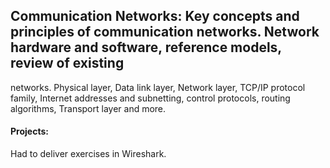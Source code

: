 ## Communication Networks: Key concepts and principles of communication networks. Network hardware and software, reference models, review of existing
networks. Physical layer, Data link layer, Network layer, TCP/IP protocol family, Internet addresses and subnetting, control protocols, routing algorithms, Transport layer and more.
#### Projects: 
Had to deliver exercises in Wireshark.
